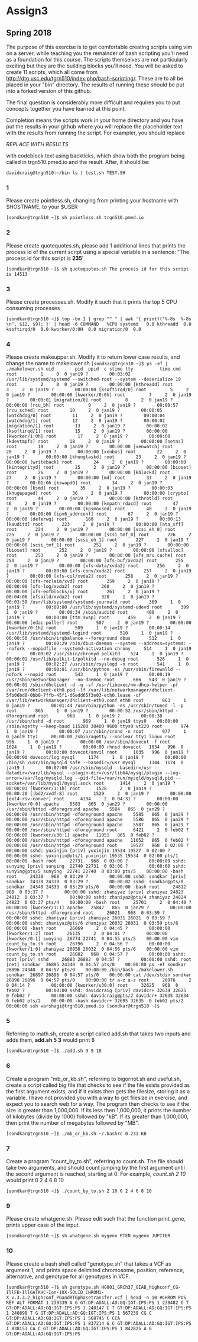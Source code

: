 # Assign3
## Spring 2018

The purpose of this exercise is to get comfortable creating scripts using vim on a server, while teaching you the remainder of bash scripting you'll need as a foundation for this course. The scripts themselves are not particularly exciting but they are the building blocks you'll need.  You will be asked to create 11 scripts, which all come from http://dtg.usc.edu/tgrn510/index.php/bash-scripting/.  These are to all be placed in your "bin" directory. The results of running these should be put into a forked version of this github. 

The final question is considerably more difficult and requires you to put concepts together you have learned at this point.

 Completion means the scripts work in your home directory and you have put the results in your github where you will replace the placeholder text with the results from running the script. For exampler, you should replace

*REPLACE WITH RESULTS*

with codeblock text using backticks, which show both the program being called in trgn510.pmed.io and the result.  After, it should be:

`
davidcraig@trgn510:~/bin ls | test.sh
TEST.SH
`

### 1
Please create pointless.sh, changing from printing your hostname with $HOSTNAME, to your $USER

`
[sondkar@trgn510 ~]$ sh pointless.sh
trgn510.pmed.io
`

### 2
Please create quotequotes.sh, please add 1 additional lines that prints the process id of the current script using a special variable in a sentence: "The process id for this script is **235**'

`
[sondkar@trgn510 ~]$ sh quotequotes.sh
The process id for this script is 14513
`

### 3
Please create processes.sh.  Modify it such that it prints the top 5 CPU consuming processes

`
[sondkar@trgn510 ~]$ top -bn 1 | grep "^ " | awk '{ printf("%-8s  %-8s \n", $12, $9); }' | head -6
COMMAND   %CPU
systemd   0.0
kthreadd  0.0
ksoftirqd/0  0.0
kworker/0:0H  0.0
migration/0  0.0
`

### 4
Please create makeupper.sh.  Modify it to return lower case results, and change the name to makelower.sh
`
[sondkar@trgn510 ~]$ ps -ef | ./makelower.sh
uid        pid  ppid  c stime tty          time cmd
root         1     0  0 jan19 ?        00:03:02 /usr/lib/systemd/systemd --switched-root --system --deserialize 19
root         2     0  0 jan19 ?        00:00:00 [kthreadd]
root         3     2  0 jan19 ?        00:00:00 [ksoftirqd/0]
root         5     2  0 jan19 ?        00:00:00 [kworker/0:0h]
root         7     2  0 jan19 ?        00:00:01 [migration/0]
root         8     2  0 jan19 ?        00:00:00 [rcu_bh]
root         9     2  0 jan19 ?        00:00:57 [rcu_sched]
root        10     2  0 jan19 ?        00:00:05 [watchdog/0]
root        11     2  0 jan19 ?        00:00:04 [watchdog/1]
root        12     2  0 jan19 ?        00:00:02 [migration/1]
root        13     2  0 jan19 ?        00:00:02 [ksoftirqd/1]
root        15     2  0 jan19 ?        00:00:00 [kworker/1:0h]
root        17     2  0 jan19 ?        00:00:00 [kdevtmpfs]
root        18     2  0 jan19 ?        00:00:00 [netns]
root        19     2  0 jan19 ?        00:00:00 [xenwatch]
root        20     2  0 jan19 ?        00:00:00 [xenbus]
root        22     2  0 jan19 ?        00:00:00 [khungtaskd]
root        23     2  0 jan19 ?        00:00:00 [writeback]
root        24     2  0 jan19 ?        00:00:00 [kintegrityd]
root        25     2  0 jan19 ?        00:00:00 [bioset]
root        26     2  0 jan19 ?        00:00:00 [kblockd]
root        27     2  0 jan19 ?        00:00:00 [md]
root        33     2  0 jan19 ?        00:01:06 [kswapd0]
root        34     2  0 jan19 ?        00:00:00 [ksmd]
root        35     2  0 jan19 ?        00:00:03 [khugepaged]
root        36     2  0 jan19 ?        00:00:00 [crypto]
root        44     2  0 jan19 ?        00:00:00 [kthrotld]
root        46     2  0 jan19 ?        00:00:00 [kmpath_rdacd]
root        47     2  0 jan19 ?        00:00:00 [kpsmoused]
root        48     2  0 jan19 ?        00:00:00 [ipv6_addrconf]
root        67     2  0 jan19 ?        00:00:00 [deferwq]
root       160     2  0 jan19 ?        00:00:13 [kauditd]
root       223     2  0 jan19 ?        00:00:00 [ata_sff]
root       224     2  0 jan19 ?        00:00:00 [scsi_eh_0]
root       225     2  0 jan19 ?        00:00:00 [scsi_tmf_0]
root       226     2  0 jan19 ?        00:00:00 [scsi_eh_1]
root       227     2  0 jan19 ?        00:00:00 [scsi_tmf_1]
root       251     2  0 jan19 ?        00:00:00 [bioset]
root       252     2  0 jan19 ?        00:00:00 [xfsalloc]
root       253     2  0 jan19 ?        00:00:00 [xfs_mru_cache]
root       254     2  0 jan19 ?        00:00:00 [xfs-buf/xvda2]
root       255     2  0 jan19 ?        00:00:00 [xfs-data/xvda2]
root       256     2  0 jan19 ?        00:00:00 [xfs-conv/xvda2]
root       257     2  0 jan19 ?        00:00:00 [xfs-cil/xvda2]
root       258     2  0 jan19 ?        00:00:00 [xfs-reclaim/xvd]
root       259     2  0 jan19 ?        00:00:00 [xfs-log/xvda2]
root       260     2  0 jan19 ?        00:00:00 [xfs-eofblocks/x]
root       261     2  0 jan19 ?        00:04:06 [xfsaild/xvda2]
root       328     1  0 jan19 ?        00:03:50 /usr/lib/systemd/systemd-journald
root       369     1  0 jan19 ?        00:00:00 /usr/lib/systemd/systemd-udevd
root       399     1  0 jan19 ?        00:00:34 /sbin/auditd
root       400     2  0 jan19 ?        00:00:00 [ttm_swap]
root       459     2  0 jan19 ?        00:00:00 [edac-poller]
root       507     2  0 jan19 ?        00:00:00 [kworker/0:1h]
root       509     1  0 jan19 ?        00:00:14 /usr/lib/systemd/systemd-logind
root       510     1  0 jan19 ?        00:00:50 /usr/sbin/irqbalance --foreground
dbus       512     1  0 jan19 ?        00:00:29 /bin/dbus-daemon --system --address=systemd: --nofork --nopidfile --systemd-activation
chrony     514     1  0 jan19 ?        00:00:02 /usr/sbin/chronyd
polkitd    524     1  0 jan19 ?        00:00:01 /usr/lib/polkit-1/polkitd --no-debug
root       526     1  0 jan19 ?        00:02:27 /usr/sbin/rsyslogd -n
root       541     1  0 jan19 ?        00:00:01 /usr/bin/python -es /usr/sbin/firewalld --nofork --nopid
root       543     1  0 jan19 ?        00:00:19 /usr/sbin/networkmanager --no-daemon
root       666   543  0 jan19 ?        00:00:01 /sbin/dhclient -d -q -sf /usr/libexec/nm-dhcp-helper -pf /var/run/dhclient-eth0.pid -lf /var/lib/networkmanager/dhclient-5fb06bd0-0bb0-7ffb-45f1-d6edd65f3e03-eth0.lease -cf /var/lib/networkmanager/dhclient-eth0.conf eth0
root       863     1  0 jan19 ?        00:01:44 /usr/bin/python -es /usr/sbin/tuned -l -p
root       865     1  0 jan19 ?        00:00:52 /usr/sbin/httpd -dforeground
root       968     1  0 jan19 ?        00:00:38 /usr/sbin/sshd -d
root       969     1  0 jan19 ttys0    00:00:00 /sbin/agetty --keep-baud 115200 38400 9600 ttys0 vt220
root       974     1  0 jan19 ?        00:00:07 /usr/sbin/crond -n
root       977     1  0 jan19 tty1     00:00:00 /sbin/agetty --noclear tty1 linux
root       996     1  0 jan19 ?        00:00:00 /usr/sbin/dovecot -f
root      1024     1  0 jan19 ?        00:00:00 rhnsd
dovecot   1034   996  0 jan19 ?        00:00:00 dovecot/anvil
root      1035   996  0 jan19 ?        00:00:00 dovecot/log
mysql     1174     1  0 jan19 ?        00:00:00 /bin/sh /usr/bin/mysqld_safe --basedir=/usr
mysql     1344  1174  0 jan19 ?        00:07:00 /usr/sbin/mysqld --basedir=/usr --datadir=/var/lib/mysql --plugin-dir=/usr/lib64/mysql/plugin --log-error=/var/log/mysqld.log --pid-file=/var/run/mysqld/mysqld.pid --socket=/var/lib/mysql/mysql.sock
root      1414     2  0 jan19 ?        00:00:01 [kworker/1:1h]
root      1528     2  0 jan19 ?        00:00:20 [jbd2/xvdf-8]
root      1529     2  0 jan19 ?        00:00:00 [ext4-rsv-conver]
root      4194     2  0 04:31 ?        00:00:00 [kworker/0:0]
apache    5583   865  0 jan29 ?        00:00:00 /usr/sbin/httpd -dforeground
apache    5584   865  0 jan29 ?        00:00:00 /usr/sbin/httpd -dforeground
apache    5585   865  0 jan29 ?        00:00:00 /usr/sbin/httpd -dforeground
apache    5586   865  0 jan29 ?        00:00:00 /usr/sbin/httpd -dforeground
apache    5587   865  0 jan29 ?        00:00:00 /usr/sbin/httpd -dforeground
root      6421     2  0 feb02 ?        00:00:00 [kworker/u30:1]
apache   11051   865  0 feb02 ?        00:00:00 /usr/sbin/httpd -dforeground
apache   11052   865  0 feb02 ?        00:00:00 /usr/sbin/httpd -dforeground
root     19527   968  0 02:00 ?        00:00:00 sshd: yuxinjin [priv]
yuxinjin 19534 19527  0 02:00 ?        00:00:00 sshd: yuxinjin@pts/1
yuxinjin 19535 19534  0 02:00 pts/1    00:00:00 -bash
root     22731   968  0 03:00 ?        00:00:00 sshd: sunying [priv]
sunying  22740 22731  0 03:00 ?        00:00:00 sshd: sunying@pts/5
sunying  22741 22740  0 03:00 pts/5    00:00:00 -bash
root     24330   968  0 03:29 ?        00:00:00 sshd: sondkar [priv]
sondkar  24339 24330  0 03:29 ?        00:00:02 sshd: sondkar@pts/0
sondkar  24340 24339  0 03:29 pts/0    00:00:00 -bash
root     24812   968  0 03:37 ?        00:00:00 sshd: zhaniyaz [priv]
zhaniyaz 24823 24812  0 03:37 ?        00:00:00 sshd: zhaniyaz@pts/4
zhaniyaz 24824 24823  0 03:37 pts/4    00:00:00 -bash
root     25701     2  0 04:40 ?        00:00:00 [kworker/1:1]
apache   25847   865  0 jan29 ?        00:00:00 /usr/sbin/httpd -dforeground
root     26021   968  0 03:59 ?        00:00:00 sshd: zhaniyaz [priv]
zhaniyaz 26031 26021  0 03:59 ?        00:00:00 sshd: zhaniyaz@pts/6
zhaniyaz 26032 26031  0 03:59 pts/6    00:00:00 -bash
root     26069     2  0 04:45 ?        00:00:00 [kworker/1:2]
root     26135     2  0 04:01 ?        00:00:00 [kworker/0:1]
sunying  26774 22741  0 04:55 pts/5    00:00:00 vim count_by_to.sh
root     26796     2  0 04:56 ?        00:00:00 [kworker/1:0]
zhaniyaz 26858 26032  0 04:56 pts/6    00:00:00 vim count_by_to.sh
root     26882   968  0 04:57 ?        00:00:00 sshd: root [priv]
sshd     26883 26882  0 04:57 ?        00:00:00 sshd: root [net]
sondkar  26895 24340  0 04:57 pts/0    00:00:00 ps -ef
sondkar  26896 24340  0 04:57 pts/0    00:00:00 /bin/bash ./makelower.sh
sondkar  26897 26896  0 04:57 pts/0    00:00:00 cat /dev/stdin
sondkar  26898 26896  0 04:57 pts/0    00:00:00 tr a-z a-z
root     26976     2  0 04:14 ?        00:00:00 [kworker/u30:0]
root     32625   968  0 feb02 ?        00:00:00 sshd: davidcraig [priv]
davidcr+ 32634 32625  0 feb02 ?        00:00:00 sshd: davidcraig@pts/2
davidcr+ 32635 32634  0 feb02 pts/2    00:00:00 -bash
davidcr+ 32695 32635  0 feb02 pts/2    00:00:00 ssh varshagi@trgn510.pmed.io
[sondkar@trgn510 ~]$
`

### 5
Referring to math.sh, create a script called add.sh that takes two inputs and adds them, **add.sh 5 3** would print 8

`
[sondkar@trgn510 ~]$ ./add.sh 9 9
18
`

### 6
Create a program "mb_or_kb.sh", referring to bigornot.sh and useful.sh, create a script called big file that checks to see if the file exists provided as the first argument exists, and if it exists then gets the filesize, storing it as a variable. I have not provided you with a way to get filesize in exercise, and expect you to search web for a way.  The program then checks to see if the size is greater than 1,000,000.  If its less then 1,000,000, it prints the number of kilobytes (divide by 1000) followed by "kB".  If its greater than 1,000,000, then print the number of megabytes followed by "MB".

`
[sondkar@trgn510 ~]$ ./mb_or_kb.sh ~/.bashrc
0.231 KB
`

### 7
Create a program "count_by_to.sh", referring to count.sh.  The file should take two arguments, and should count jumping by the first argument until the second argument is reached, starting at 0.  For example, *count.sh 2 10* would print 0 2 4 6 8 10

`
[sondkar@trgn510 ~]$ ./count_by_to.sh 2 10
0
2
4
6
8
10
`

### 9
Please create whatgene.sh.  Please edit such that the function print_gene, prints upper case of the input.

`
[sondkar@trgn510 ~]$ sh whatgene.sh
mygene PTEN
mygene JUPITER
`

### 10
Please create a bash shell called "genotype.sh" that takes a VCF as argument 1, and prints space delimited chromosome, position, reference, alternative, and genotype for all genotypes in VCF.

`
[sondkar@trgn510 ~]$ sh genotype.sh HG001_GRCh37_GIAB_highconf_CG-IllFB-IllGATKHC-Ion-10X-SOLID_CHROM1-X_v.3.3.2_highconf_PGandRTGphasetransfer.vcf | head -n 10
#CHROM POS REF ALT FORMAT
1 239339 A G GT:DP:ADALL:AD:GQ:IGT:IPS:PS
1 239482 G T GT:DP:ADALL:AD:GQ:IGT:IPS:PS
1 240147 C T GT:DP:ADALL:AD:GQ:IGT:IPS:PS
1 240898 T G GT:DP:ADALL:AD:GQ:IGT:IPS:PS
1 567239 CG C GT:DP:ADALL:AD:GQ:IGT:IPS:PS
1 568745 C CCA GT:DP:ADALL:AD:GQ:IGT:IPS:PS
1 837214 G C GT:DP:ADALL:AD:GQ:IGT:IPS:PS
1 838153 CA C GT:DP:ADALL:AD:GQ:IGT:IPS:PS
1 842825 A G GT:DP:ADALL:AD:GQ:IGT:IPS:PS
`

